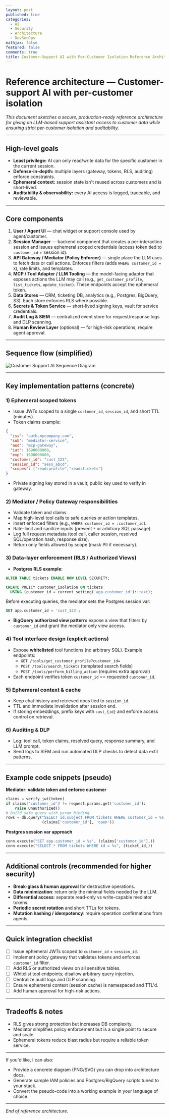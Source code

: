```yaml
---
layout: post
published: true
categories:
  - AI
  - Security
  - Architecture
  - DevSecOps
mathjax: false
featured: false
comments: true
title: Customer-Support AI with Per-Customer Isolation Reference Architecture
---
```


# Reference architecture — Customer-support AI with per-customer isolation

_This document sketches a secure, production-ready reference architecture for giving an LLM-based support assistant access to customer data while ensuring strict per-customer isolation and auditability._

---

## High-level goals
- **Least privilege:** AI can only read/write data for the specific customer in the current session.
- **Defense-in-depth:** multiple layers (gateway, tokens, RLS, auditing) enforce constraints.
- **Ephemeral context:** session state isn't reused across customers and is short-lived.
- **Auditability & observability:** every AI access is logged, traceable, and reviewable.

---

## Core components
1. **User / Agent UI** — chat widget or support console used by agent/customer.
2. **Session Manager** — backend component that creates a per-interaction session and issues ephemeral scoped credentials (access token tied to `customer_id` + session id).
3. **API Gateway / Mediator (Policy Enforcer)** — single place the LLM uses to fetch data or call actions. Enforces filters (adds `WHERE customer_id = X`), rate limits, and templates.
4. **MCP / Tool Adapter / LLM Tooling** — the model-facing adapter that exposes actions the LLM may call (e.g., `get_customer_profile`, `list_tickets`, `update_ticket`). These endpoints accept the ephemeral token.
5. **Data Stores** — CRM, ticketing DB, analytics (e.g., Postgres, BigQuery, S3). Each store enforces RLS where possible.
6. **Secrets & Token Service** — short-lived signing keys, vault for service credentials.
7. **Audit Log & SIEM** — centralized event store for request/response logs and DLP scanning.
8. **Human Review Layer** (optional) — for high-risk operations, require agent approval.

---

## Sequence flow (simplified)

![Customer Support AI Sequence Diagram]({{site.baseurl}}/images/customer-support-ai/sequence-diagram.png)

---

## Key implementation patterns (concrete)

### 1) Ephemeral scoped tokens
- Issue JWTs scoped to a single `customer_id`, `session_id`, and short TTL (minutes).
- Token claims example:
```json
{
  "iss": "auth.mycompany.com",
  "sub": "mediator-service",
  "aud": "mcp-gateway",
  "iat": 1690000000,
  "exp": 1690000600,
  "customer_id": "cust_123",
  "session_id": "sess_abcd",
  "scopes": ["read:profile","read:tickets"]
}
```
- Private signing key stored in a vault; public key used to verify in gateway.

### 2) Mediator / Policy Gateway responsibilities
- Validate token and claims.
- Map high-level tool calls to safe queries or action templates.
- Insert enforced filters (e.g., `WHERE customer_id = :customer_id`).
- Rate-limit and sanitize inputs (prevent `*` or arbitrary SQL passage).
- Log full request metadata (tool call, caller session, resolved SQL/operation hash, response size).
- Return only fields allowed by scope (mask PII if necessary).

### 3) Data-layer enforcement (RLS / Authorized Views)
- **Postgres RLS example:**
```sql
ALTER TABLE tickets ENABLE ROW LEVEL SECURITY;

CREATE POLICY customer_isolation ON tickets
  USING (customer_id = current_setting('app.customer_id')::text);
```
Before executing queries, the mediator sets the Postgres session var:
```sql
SET app.customer_id = 'cust_123';
```
- **BigQuery authorized view pattern:** expose a view that filters by `customer_id` and grant the mediator only view access.

### 4) Tool interface design (explicit actions)
- Expose **whitelisted** tool functions (no arbitrary SQL). Example endpoints:
  - `GET /tools/get_customer_profile?customer_id=`
  - `POST /tools/search_tickets` (templated search fields)
  - `POST /tools/perform_billing_action` (requires extra approval)
- Each endpoint verifies token `customer_id` == requested `customer_id`.

### 5) Ephemeral context & cache
- Keep chat history and retrieved docs tied to `session_id`.
- TTL and immediate invalidation after session end.
- If storing embeddings, prefix keys with `cust_{id}` and enforce access control on retrieval.

### 6) Auditing & DLP
- Log: tool call, token claims, resolved query, response summary, and LLM prompt.
- Send logs to SIEM and run automated DLP checks to detect data exfil patterns.

---

## Example code snippets (pseudo)

**Mediator: validate token and enforce customer**
```python
claims = verify_jwt(token)
if claims['customer_id'] != request.params.get('customer_id'):
    raise Unauthorized()
# Build safe query with param binding
rows = db.query("SELECT id,subject FROM tickets WHERE customer_id = %s AND status=%s",
                (claims['customer_id'], 'open'))
```

**Postgres session var approach**
```python
conn.execute("SET app.customer_id = %s", (claims['customer_id'],))
conn.execute("SELECT * FROM tickets WHERE id = %s", (ticket_id,))
```

---

## Additional controls (recommended for higher security)
- **Break-glass & human approval** for destructive operations.
- **Data minimization**: return only the minimal fields needed by the LLM.
- **Differential access**: separate read-only vs write-capable mediator tokens.
- **Periodic secret rotation** and short TTLs for tokens.
- **Mutation hashing / idempotency**: require operation confirmations from agents.

---

## Quick integration checklist
- [ ] Issue ephemeral JWTs scoped to `customer_id` + `session_id`.
- [ ] Implement policy gateway that validates tokens and enforces `customer_id` filter.
- [ ] Add RLS or authorized views on all sensitive tables.
- [ ] Whitelist tool endpoints; disallow arbitrary query injection.
- [ ] Centralize audit logs and DLP scanning.
- [ ] Ensure ephemeral context (session cache) is namespaced and TTL'd.
- [ ] Add human approval for high-risk actions.

---

## Tradeoffs & notes
- RLS gives strong protection but increases DB complexity.
- Mediator simplifies policy enforcement but is a single point to secure and scale.
- Ephemeral tokens reduce blast radius but require a reliable token service.

---

If you'd like, I can also:
- Provide a concrete diagram (PNG/SVG) you can drop into architecture docs.
- Generate sample IAM policies and Postgres/BigQuery scripts tuned to your stack.
- Convert the pseudo-code into a working example in your language of choice.

---

*End of reference architecture.*
